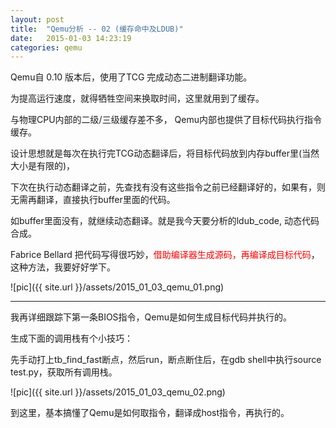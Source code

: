```yaml
---
layout: post
title:  "Qemu分析 -- 02 (缓存命中及LDUB)"
date:   2015-01-03 14:23:19
categories: qemu
---
```


Qemu自 0.10 版本后，使用了TCG 完成动态二进制翻译功能。

为提高运行速度，就得牺牲空间来换取时间，这里就用到了缓存。

与物理CPU内部的二级/三级缓存差不多， Qemu内部也提供了目标代码执行指令缓存。

设计思想就是每次在执行完TCG动态翻译后，将目标代码放到内存buffer里(当然大小是有限的)，

下次在执行动态翻译之前，先查找有没有这些指令之前已经翻译好的，如果有，则无需再翻译，直接执行buffer里面的代码。

如buffer里面没有，就继续动态翻译。就是我今天要分析的ldub_code, 动态代码合成。

Fabrice Bellard 把代码写得很巧妙，<font color="#FF0000">借助编译器生成源码，再编译成目标代码</font>，这种方法，我要好好学下。

![pic]({{ site.url }}/assets/2015_01_03_qemu_01.png)

<hr>
我再详细跟踪下第一条BIOS指令，Qemu是如何生成目标代码并执行的。

生成下面的调用栈有个小技巧：

先手动打上tb_find_fast断点，然后run，断点断住后，在gdb shell中执行source test.py，获取所有调用栈。


![pic]({{ site.url }}/assets/2015_01_03_qemu_02.png)


到这里，基本搞懂了Qemu是如何取指令，翻译成host指令，再执行的。